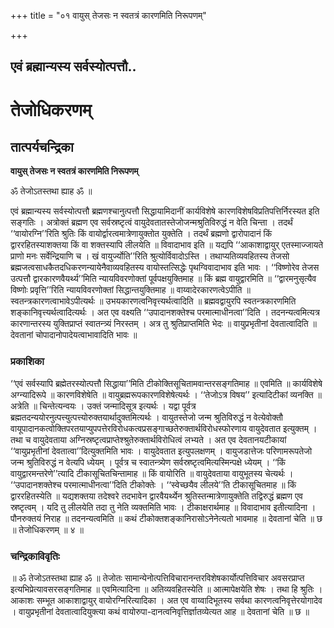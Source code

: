 +++
title = "०१ वायुस् तेजसः न स्वतत्रं कारणमिति निरूपणम्"

+++


## एवं ब्रह्मान्यस्य सर्वस्योत्पत्तौ..

# **तेजोधिकरणम्**

## **तात्पर्यचन्द्रिका**

**वायुस् तेजसः न स्वतत्रं कारणमिति निरूपणम्**

ॐ तेजोऽतस्तथा ह्याह ॐ ॥

एवं ब्रह्मान्यस्य सर्वस्योत्पत्तौ ब्रह्मणश्चानुत्पत्तौ सिद्धायामिदानीं कार्यविशेषे कारणविशेषविप्रतिपत्तिर्निरस्यत इति सङ्गतिः । अत्रोक्तं ब्रह्मण एव सर्वस्रष्टृत्वं वायुदेवतातस्तेजोजन्मश्रुतिविरुद्धं न वेति चिन्ता । तदर्थं ‘‘वायोरग्नि’’रिति श्रुतिः किं वायोर्द्वारत्वमात्रेणायुक्तोत युक्तेति । तदर्थं ब्रह्मणो द्वारोपादानं किं द्वाररहितस्याशक्तया किं वा शक्तस्यापि लीलयेति ॥ विवादाभाव इति ॥ यद्यपि ‘‘आकाशाद्वायुर् एतस्माज्जायते प्राणो मनः सर्वेन्द्रियाणि च । खं वायुर्ज्योति’’रिति श्रुत्योर्विवादोऽस्ति । तथाप्यतिव्यवहितस्य तेजसो ब्रह्मजत्वसाधकैतदधिकरणन्यायेनैवाव्यवहितस्य वायोस्तत्सिद्धेः पृथग्विवादाभाव इति भावः । ‘‘विष्णोरेव तेजस उत्पत्तौ द्वारकारणवैयर्थ्य’’मिति न्यायविवरणोक्तां पूर्वपक्षयुक्तिमाह ॥ किं ब्रह्म वायुद्वारमिति ॥ ‘‘द्वारमनुसृत्यैव विष्णोः प्रवृत्ति’’रिति न्यायविवरणोक्तां सिद्धान्तयुक्तिमाह ॥ वाय्वादेरकारणत्वेऽपीति ॥ स्वतन्त्रकारणत्वाभावेऽपीत्यर्थः ॥ उभयकारणत्वनिवृत्त्यर्थत्वादिति ॥ ब्रह्मवद्वायुरपि स्वतन्त्रकारणमिति शङ्कानिवृत्त्यर्थत्वादित्यर्थः । अत एव वक्ष्यति ‘‘उपादानशक्तेश्च परमात्माधीनत्वा’’दिति । तदनन्यत्वमित्यत्र कारणान्तरस्य युक्तिप्राप्तं स्वातन्त्र्यं निरस्तम् । अत्र तु श्रुतिप्राप्तमिति भेदः ॥ वायुप्रभृतीनां देवतात्वादिति ॥ देवतानां चोपादानोपादेयत्वाभावादिति भावः ॥

### **प्रकाशिका**

‘‘एवं सर्वस्यापि ब्रह्मेतरस्योत्पत्तौ सिद्धाया’’मिति टीकोक्तिसूचितामवान्तरसङ्गतिमाह ॥ एवमिति ॥ कार्यविशेषे अग्न्यादिरूपे ॥ कारणविशेषेति ॥ वायुब्रह्मरूपकारणविशेषेत्यर्थः । ‘‘तेजोऽत्र विषय’’ इत्यादिटीकां व्यनक्ति ॥ अत्रेति ॥ चिन्तेत्यन्वयः । उक्तं जन्मादिसूत्र इत्यर्थः । यद्वा पूर्वत्र ब्रह्मतदन्ययोरनुत्पत्त्युत्पत्त्योरुक्तयार्थादुक्तमित्यर्थः । वायुतस्तेजो जन्म श्रुतिविरुद्धं न वेत्येवोक्तौ वायूपादानकत्वोक्तिपरतयाप्युपपत्तेरविरोधकत्वप्रसङ्गाच्छतेरुक्तार्थविरोधस्फोरणाय वायुदेवतात इत्युक्तम् । तथा च वायुदेवताया अग्निस्रष्टृत्वप्राप्तेश्श्रुतेरुक्तार्थविरोधित्वं लभ्यते । अत एव देवतानयटीकायां ‘‘वायुप्रभृतीनां देवतात्वा’’दित्युक्तमिति भावः । वायुदेवतात इत्युपलक्षणम् । वायुजडात्तेजः परिणामरूपतेजो जन्म श्रुतिविरुद्धं न वेत्यपि ध्येयम् । पूर्वत्र च स्वातन्त्र्येण सर्वस्रष्टृत्वमित्यस्मिन्पक्षे ध्येयम् । ‘‘किं वायुद्वारमन्तरेणे’’त्यादि टीकासूचितचिन्तामाह ॥ किं वायोरिति ॥ वायुदेवताया वायुभूतस्य चेत्यर्थः । ‘‘उपादानशक्तेश्च परमात्माधीनत्वा’’दिति टीकोक्तेः । ‘‘स्वेच्छयैव लीलये’’ति टीकासूचितमाह ॥ किं द्वाररहितस्येति ॥ यद्यशक्तया तदेश्वरे तदभावेन द्वारवैयर्थ्येन श्रुतिस्तन्मात्रेणायुक्तेति तद्विरुद्धं ब्रह्मण एव स्रष्टृत्वम् । यदि तु लीलयेति तदा तु नेति व्यक्तमिति भावः । टीकाक्षरार्थमाह ॥ विवादाभाव इतीत्यादिना । पौनरुक्तयं निराह ॥ तदनन्यत्वमिति ॥ कथं टीकोक्तशङ्कानिरासोऽनेनेत्यतो भावमाह ॥ देवतानां चेति ॥ छ ॥ तेजोधिकरणम् ॥ ४ ॥

### **चन्द्रिकाविवृतिः**

॥ ॐ तेजोऽतस्तथा ह्याह ॐ ॥ तेजोतः सामान्येनोत्पत्तिविचारानन्तरविशेषकार्योत्पत्तिविचार अवसरप्राप्त इत्यभिप्रेत्यावसरसङ्गतिमाह ॥ एवमित्यादिना ॥ अतिव्यवहितस्येति ॥ आत्मापेक्षयेति शेषः । तथा हि श्रुतिः । आकाशः सम्भूत आकाशाद्वायुर् वायोरग्निरित्यादिका । अत एव वाय्वादिभूतस्य सर्वथा कारणत्वनिवृत्तेरयोगादेव । वायुप्रभृतीनां देवतात्वादियुक्त्या कथं वायोरुपा-दानत्वनिवृत्तिर्ज्ञातव्येत्यत आह ॥ देवतानां चेति ॥ छ ॥

